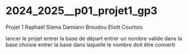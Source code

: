 # 2024_2025__p01_projet1_gp3
Projet 1
Raphaël Slama
Damiann Broudou
Eliott Courtois

lancer le projet
entrer la base de départ 
entrer un nombre valide dans la base choisie
entrer la base dans laquelle le nombre doit être converti
